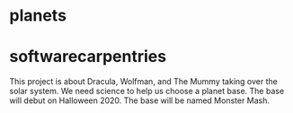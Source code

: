 
# planets

# softwarecarpentries

This project is about Dracula, Wolfman, and The Mummy taking over the solar system. We need science to help us choose a planet base.
The base will debut on Halloween 2020. The base will be named Monster Mash.
